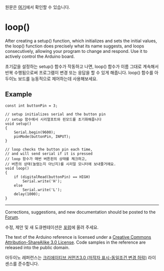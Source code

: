 원문은 [여기](https://www.arduino.cc/en/Reference/Loop)에서 확인할 수 있습니다.


loop()
========

After creating a setup() function, which initializes and sets the initial values, the loop() function does precisely what its name suggests, and loops consecutively, allowing your program to change and respond. Use it to actively control the Arduino board.

초기값을 설정하는 setup() 함수가 작동하고 나면, loop() 함수가 이름 그대로 계속해서 반복 수행됨으로써 프로그램이 변경 또는 응답을 할 수 있게 해줍니다. loop() 함수를 아두이노 보드를 능동적으로 제어하는데 사용해보세요. 


Example
--------


	const int buttonPin = 3;

 	// setup initializes serial and the button pin
	// setup 함수에서 시리얼포트와 핀모드를 초기화해줍니다
 	void setup()
 	{
		Serial.begin(9600);
		pinMode(buttonPin, INPUT);
	}

	// loop checks the button pin each time,
	// and will send serial if it is pressed
	// loop 함수가 매번 버튼핀의 상태를 체크하고,
	// 버튼의 상태(눌렸는지 아닌지)를 시리얼 모니터에 보내줄거에요.
	void loop()
	{
		if (digitalRead(buttonPin) == HIGH)
			Serial.write('H');
		else
			Serial.write('L');
		delay(1000);
	}

 
 
* * *

Corrections, suggestions, and new documentation should be posted to the [Forum](https://forum.arduino.cc/index.php/board,23.0.html).

수정, 제안 및 새 도큐멘테이션은 [포럼](https://forum.arduino.cc/index.php/board,23.0.html)에 올려 주세요.



The text of the Arduino reference is licensed under a [Creative Commons Attribution-ShareAlike 3.0 License](https://creativecommons.org/licenses/by-sa/3.0/). Code samples in the reference are released into the public domain.

아두이노 레퍼런스는 [크리에이티브 커먼즈3.0 (저작자 표시-동일조건 변경 허락)](https://creativecommons.org/licenses/by-sa/3.0/deed.ko) 라이센스를 준수합니다. 
